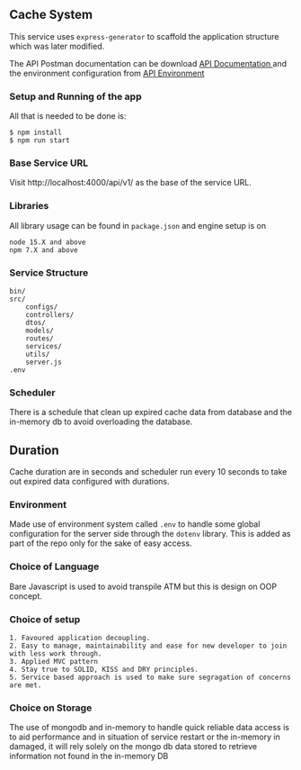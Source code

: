## Cache System
This service uses `express-generator` to scaffold the application structure which was later modified.

The API Postman documentation can be download <a href='/doc/Cache%20System%20API.postman_collection.json'> API Documentation </a> and the environment configuration from  <a href='/doc/Cache%20System%20Environment.postman_environment.json'> API Environment </a>

### Setup and Running of the app
All that is needed to be done is:

```
$ npm install
$ npm run start
```

### Base Service URL
Visit http://localhost:4000/api/v1/ as the base of the service URL.

### Libraries
All library usage can be found in `package.json` and engine setup is on

```$xslt
node 15.X and above
npm 7.X and above
```

### Service Structure
```
bin/
src/
    configs/
    controllers/
    dtos/
    models/
    routes/
    services/
    utils/
    server.js
.env    
```

### Scheduler

There is a schedule that clean up expired cache data from database and the in-memory db to avoid overloading the database.


## Duration
Cache duration are in seconds and scheduler run every 10 seconds to take out expired data configured with durations. 

### Environment
Made use of environment system called `.env` to handle some global configuration for the server side through the `dotenv` library.
This is added as part of the repo only for the sake of easy access.

### Choice of Language
Bare Javascript is used to avoid transpile ATM but this is design on OOP concept. 

### Choice of setup
    1. Favoured application decoupling.
    2. Easy to manage, maintainability and ease for new developer to join with less work through.
    3. Applied MVC pattern
    4. Stay true to SOLID, KISS and DRY principles.
    5. Service based approach is used to make sure segragation of concerns are met.
  
    
### Choice on Storage
The use of mongodb and in-memory to handle quick reliable data access is to aid performance and in situation of service restart or the in-memory in damaged, it will rely solely on the mongo db data stored to retrieve information not found in the in-memory DB
